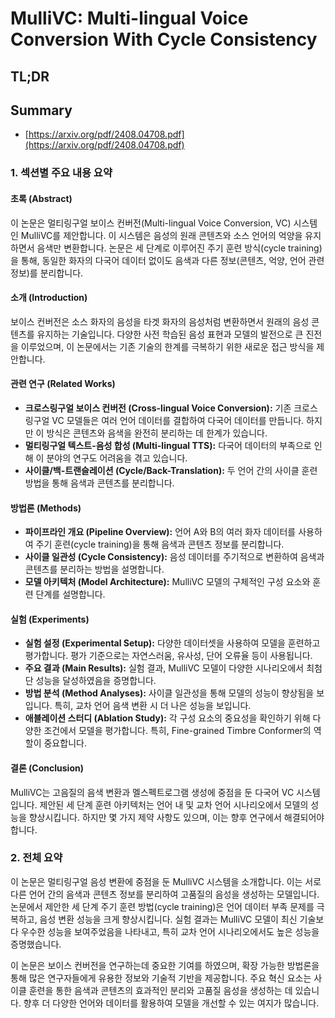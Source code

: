 # MulliVC: Multi-lingual Voice Conversion With Cycle Consistency
## TL;DR
## Summary
- [https://arxiv.org/pdf/2408.04708.pdf](https://arxiv.org/pdf/2408.04708.pdf)

### 1. 섹션별 주요 내용 요약

#### 초록 (Abstract)
이 논문은 멀티링구얼 보이스 컨버전(Multi-lingual Voice Conversion, VC) 시스템인 MulliVC를 제안합니다. 이 시스템은 음성의 원래 콘텐츠와 소스 언어의 억양을 유지하면서 음색만 변환합니다. 논문은 세 단계로 이루어진 주기 훈련 방식(cycle training)을 통해, 동일한 화자의 다국어 데이터 없이도 음색과 다른 정보(콘텐츠, 억양, 언어 관련 정보)를 분리합니다.

#### 소개 (Introduction)
보이스 컨버전은 소스 화자의 음성을 타겟 화자의 음성처럼 변환하면서 원래의 음성 콘텐츠를 유지하는 기술입니다. 다양한 사전 학습된 음성 표현과 모델의 발전으로 큰 진전을 이루었으며, 이 논문에서는 기존 기술의 한계를 극복하기 위한 새로운 접근 방식을 제안합니다.

#### 관련 연구 (Related Works)
- **크로스링구얼 보이스 컨버전 (Cross-lingual Voice Conversion):** 기존 크로스링구얼 VC 모델들은 여러 언어 데이터를 결합하여 다국어 데이터를 만듭니다. 하지만 이 방식은 콘텐츠와 음색을 완전히 분리하는 데 한계가 있습니다.
- **멀티링구얼 텍스트-음성 합성 (Multi-lingual TTS):** 다국어 데이터의 부족으로 인해 이 분야의 연구도 어려움을 겪고 있습니다.
- **사이클/백-트랜슬레이션 (Cycle/Back-Translation):** 두 언어 간의 사이클 훈련 방법을 통해 음색과 콘텐츠를 분리합니다.

#### 방법론 (Methods)
- **파이프라인 개요 (Pipeline Overview):** 언어 A와 B의 여러 화자 데이터를 사용하여 주기 훈련(cycle training)을 통해 음색과 콘텐츠 정보를 분리합니다.
- **사이클 일관성 (Cycle Consistency):** 음성 데이터를 주기적으로 변환하여 음색과 콘텐츠를 분리하는 방법을 설명합니다.
- **모델 아키텍처 (Model Architecture):** MulliVC 모델의 구체적인 구성 요소와 훈련 단계를 설명합니다.

#### 실험 (Experiments)
- **실험 설정 (Experimental Setup):** 다양한 데이터셋을 사용하여 모델을 훈련하고 평가합니다. 평가 기준으로는 자연스러움, 유사성, 단어 오류율 등이 사용됩니다.
- **주요 결과 (Main Results):** 실험 결과, MulliVC 모델이 다양한 시나리오에서 최첨단 성능을 달성하였음을 증명합니다.
- **방법 분석 (Method Analyses):** 사이클 일관성을 통해 모델의 성능이 향상됨을 보입니다. 특히, 교차 언어 음색 변환 시 더 나은 성능을 보입니다.
- **애블레이션 스터디 (Ablation Study):** 각 구성 요소의 중요성을 확인하기 위해 다양한 조건에서 모델을 평가합니다. 특히, Fine-grained Timbre Conformer의 역할이 중요합니다.

#### 결론 (Conclusion)
MulliVC는 고음질의 음색 변환과 멜스펙트로그램 생성에 중점을 둔 다국어 VC 시스템입니다. 제안된 세 단계 훈련 아키텍처는 언어 내 및 교차 언어 시나리오에서 모델의 성능을 향상시킵니다. 하지만 몇 가지 제약 사항도 있으며, 이는 향후 연구에서 해결되어야 합니다.

### 2. 전체 요약

이 논문은 멀티링구얼 음성 변환에 중점을 둔 MulliVC 시스템을 소개합니다. 이는 서로 다른 언어 간의 음색과 콘텐츠 정보를 분리하여 고품질의 음성을 생성하는 모델입니다. 논문에서 제안한 세 단계 주기 훈련 방법(cycle training)은 언어 데이터 부족 문제를 극복하고, 음성 변환 성능을 크게 향상시킵니다. 실험 결과는 MulliVC 모델이 최신 기술보다 우수한 성능을 보여주었음을 나타내고, 특히 교차 언어 시나리오에서도 높은 성능을 증명했습니다.

이 논문은 보이스 컨버전을 연구하는데 중요한 기여를 하였으며, 확장 가능한 방법론을 통해 많은 연구자들에게 유용한 정보와 기술적 기반을 제공합니다. 주요 혁신 요소는 사이클 훈련을 통한 음색과 콘텐츠의 효과적인 분리와 고품질 음성을 생성하는 데 있습니다. 향후 더 다양한 언어와 데이터를 활용하여 모델을 개선할 수 있는 여지가 많습니다.